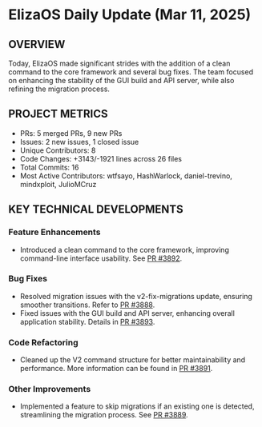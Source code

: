 # ElizaOS Daily Update (Mar 11, 2025)

## OVERVIEW 
Today, ElizaOS made significant strides with the addition of a clean command to the core framework and several bug fixes. The team focused on enhancing the stability of the GUI build and API server, while also refining the migration process.

## PROJECT METRICS
- PRs: 5 merged PRs, 9 new PRs
- Issues: 2 new issues, 1 closed issue
- Unique Contributors: 8
- Code Changes: +3143/-1921 lines across 26 files
- Total Commits: 16
- Most Active Contributors: wtfsayo, HashWarlock, daniel-trevino, mindxploit, JulioMCruz

## KEY TECHNICAL DEVELOPMENTS

### Feature Enhancements
- Introduced a clean command to the core framework, improving command-line interface usability. See [PR #3892](https://github.com/elizaos/eliza/pull/3892).

### Bug Fixes
- Resolved migration issues with the v2-fix-migrations update, ensuring smoother transitions. Refer to [PR #3888](https://github.com/elizaos/eliza/pull/3888).
- Fixed issues with the GUI build and API server, enhancing overall application stability. Details in [PR #3893](https://github.com/elizaos/eliza/pull/3893).

### Code Refactoring
- Cleaned up the V2 command structure for better maintainability and performance. More information can be found in [PR #3891](https://github.com/elizaos/eliza/pull/3891).

### Other Improvements
- Implemented a feature to skip migrations if an existing one is detected, streamlining the migration process. See [PR #3889](https://github.com/elizaos/eliza/pull/3889).